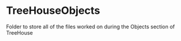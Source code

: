 # TreeHouseObjects
Folder to store all of the files worked on during the Objects section of TreeHouse
